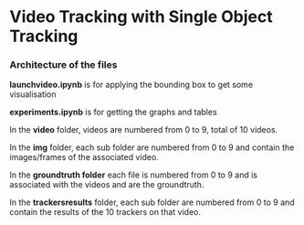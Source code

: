# Video Tracking with Single Object Tracking

### Architecture of the files

**launchvideo.ipynb** is for applying the bounding box to get some visualisation

**experiments.ipynb** is for getting the graphs and tables

In the **video** folder, videos are numbered from 0 to 9, total of 10 videos.

In the **img** folder, each sub folder are numbered from 0 to 9 and contain the images/frames of the associated video.

In the **groundtruth folder** each file is numbered from 0 to 9 and is associated with the videos and are the groundtruth.

In the **trackersresults** folder,  each sub folder are numbered from 0 to 9 and contain the results of the 10 trackers on that video.


